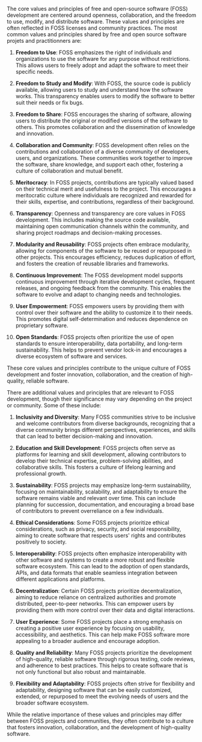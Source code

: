 The core values and principles of free and open-source software (FOSS) development are centered around openness, collaboration, and the freedom to use, modify, and distribute software. These values and principles are often reflected in FOSS licenses and community practices. The most common values and principles shared by free and open source software projets and practitionners are:

1. **Freedom to Use**: FOSS emphasizes the right of individuals and organizations to use the software for any purpose without restrictions. This allows users to freely adopt and adapt the software to meet their specific needs.

2. **Freedom to Study and Modify**: With FOSS, the source code is publicly available, allowing users to study and understand how the software works. This transparency enables users to modify the software to better suit their needs or fix bugs.

3. **Freedom to Share**: FOSS encourages the sharing of software, allowing users to distribute the original or modified versions of the software to others. This promotes collaboration and the dissemination of knowledge and innovation.

4. **Collaboration and Community**: FOSS development often relies on the contributions and collaboration of a diverse community of developers, users, and organizations. These communities work together to improve the software, share knowledge, and support each other, fostering a culture of collaboration and mutual benefit.

5. **Meritocracy**: In FOSS projects, contributions are typically valued based on their technical merit and usefulness to the project. This encourages a meritocratic culture where individuals are recognized and rewarded for their skills, expertise, and contributions, regardless of their background.

6. **Transparency**: Openness and transparency are core values in FOSS development. This includes making the source code available, maintaining open communication channels within the community, and sharing project roadmaps and decision-making processes.

7. **Modularity and Reusability**: FOSS projects often embrace modularity, allowing for components of the software to be reused or repurposed in other projects. This encourages efficiency, reduces duplication of effort, and fosters the creation of reusable libraries and frameworks.

8. **Continuous Improvement**: The FOSS development model supports continuous improvement through iterative development cycles, frequent releases, and ongoing feedback from the community. This enables the software to evolve and adapt to changing needs and technologies.

9. **User Empowerment**: FOSS empowers users by providing them with control over their software and the ability to customize it to their needs. This promotes digital self-determination and reduces dependence on proprietary software.

10. **Open Standards**: FOSS projects often prioritize the use of open standards to ensure interoperability, data portability, and long-term sustainability. This helps to prevent vendor lock-in and encourages a diverse ecosystem of software and services.

These core values and principles contribute to the unique culture of FOSS development and foster innovation, collaboration, and the creation of high-quality, reliable software.

There are additional values and principles that are relevant to FOSS development, though their significance may vary depending on the project or community. Some of these include:

1. **Inclusivity and Diversity**: Many FOSS communities strive to be inclusive and welcome contributors from diverse backgrounds, recognizing that a diverse community brings different perspectives, experiences, and skills that can lead to better decision-making and innovation.

2. **Education and Skill Development**: FOSS projects often serve as platforms for learning and skill development, allowing contributors to develop their technical expertise, problem-solving abilities, and collaborative skills. This fosters a culture of lifelong learning and professional growth.

3. **Sustainability**: FOSS projects may emphasize long-term sustainability, focusing on maintainability, scalability, and adaptability to ensure the software remains viable and relevant over time. This can include planning for succession, documentation, and encouraging a broad base of contributors to prevent overreliance on a few individuals.

4. **Ethical Considerations**: Some FOSS projects prioritize ethical considerations, such as privacy, security, and social responsibility, aiming to create software that respects users' rights and contributes positively to society.

5. **Interoperability**: FOSS projects often emphasize interoperability with other software and systems to create a more robust and flexible software ecosystem. This can lead to the adoption of open standards, APIs, and data formats that enable seamless integration between different applications and platforms.

6. **Decentralization**: Certain FOSS projects prioritize decentralization, aiming to reduce reliance on centralized authorities and promote distributed, peer-to-peer networks. This can empower users by providing them with more control over their data and digital interactions.

7. **User Experience**: Some FOSS projects place a strong emphasis on creating a positive user experience by focusing on usability, accessibility, and aesthetics. This can help make FOSS software more appealing to a broader audience and encourage adoption.

8. **Quality and Reliability**: Many FOSS projects prioritize the development of high-quality, reliable software through rigorous testing, code reviews, and adherence to best practices. This helps to create software that is not only functional but also robust and maintainable.

9. **Flexibility and Adaptability**: FOSS projects often strive for flexibility and adaptability, designing software that can be easily customized, extended, or repurposed to meet the evolving needs of users and the broader software ecosystem.

While the relative importance of these values and principles may differ between FOSS projects and communities, they often contribute to a culture that fosters innovation, collaboration, and the development of high-quality software.
